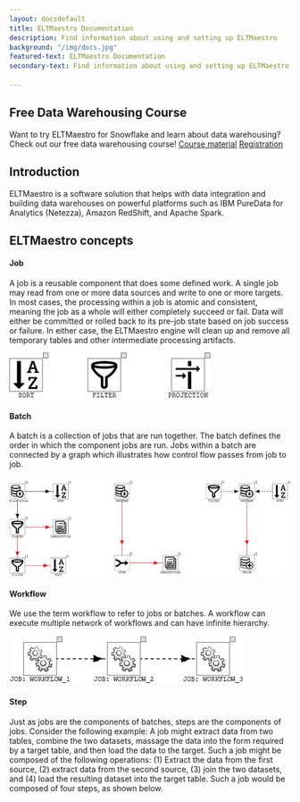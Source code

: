 ```yaml
---
layout: docsdefault
title: ELTMaestro Documentation
description: Find information about using and setting up ELTMaestro
background: "/img/docs.jpg"
featured-text: ELTMaestro Documentation
secondary-text: Find information about using and setting up ELTMaestro

---
```

## Free Data Warehousing Course

Want to try ELTMaestro for Snowflake and learn about data warehousing? Check out our free data warehousing course!  [Course material](/uploads/dw-course-facts-and-dimensions.pdf "Course material") [Registration](/free_dw_course.html "Registration")

## Introduction

ELTMaestro is a software solution that helps with data integration and building data warehouses on powerful platforms such as IBM PureData for Analytics (Netezza), Amazon RedShift, and Apache Spark.

## ELTMaestro concepts

#### Job

A job is a reusable component that does some defined work.  A single job may read from one or more data sources and write to one or more targets.  In most cases, the processing within a job is atomic and consistent, meaning the job as a whole will either completely succeed or fail.  Data will either be committed or rolled back to its pre-job state based on job success or failure.  In either case, the ELTMaestro engine will clean up and remove all temporary tables and other intermediate processing artifacts.

![What jobs look like](/img/docs/jobs.png)

#### Batch

A batch is a collection of jobs that are run together.  The batch defines the order in which the component jobs are run.  Jobs within a batch are connected by a graph which illustrates how control flow passes from job to job.

![ELT spelled with ELTMaestro](/img/docs/elt.png)

#### Workflow

We use the term workflow to refer to jobs or batches. A workflow can execute multiple network of workflows and can have infinite hierarchy.

![Nested Workflows](/img/docs/nestedworkflows.png)

#### Step

Just as jobs are the components of batches, steps are the components of jobs.  Consider the following example: A job might extract data from two tables, combine the two datasets, massage the data into the form required by a target table, and then load the data to the target.  Such a job might be composed of the following operations: (1) Extract the data from the first source, (2) extract data from the second source, (3) join the two datasets, and (4) load the resulting dataset into the target table.  Such a job would be composed of four steps, as shown below.